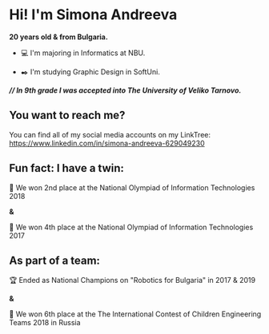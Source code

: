 
# Hi! I'm Simona Andreeva 

**20 years old & from Bulgaria.**

- :computer: I'm majoring in Informatics at NBU.

- :black_nib: I'm studying Graphic Design in SoftUni.

***// In 9th grade I was accepted into The University of Veliko Tarnovo.***

## You want to reach me?
You can find all of my social media accounts on my LinkTree: https://www.linkedin.com/in/simona-andreeva-629049230

## Fun fact: I have a twin:
 
:2nd_place_medal: We won 2nd place at the National Olympiad of Information Technologies 2018
 
**&**
 
:medal_sports: We won 4th place at the National Olympiad of Information Technologies 2017
 
## As part of a team:

 :trophy: Ended as National Champions on "Robotics for Bulgaria" in 2017 & 2019
 
 **&**
 
:medal_sports: We won 6th place at the The International Contest of Children Engineering Teams 2018 in Russia


